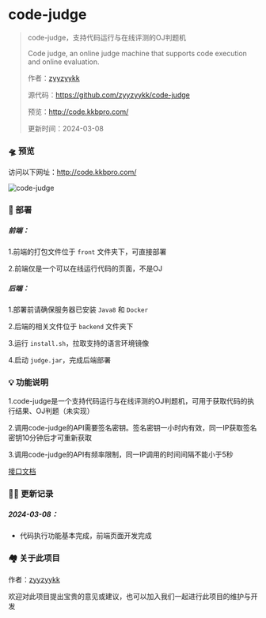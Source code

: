 # code-judge

> code-judge，支持代码运行与在线评测的OJ判题机
>
> Code judge, an online judge machine that supports code execution and online evaluation.
>
> 作者：[zyyzyykk](https://github.com/zyyzyykk/)
>
> 源代码：https://github.com/zyyzyykk/code-judge
>
> 预览：http://code.kkbpro.com/
>
> 更新时间：2024-03-08

### 🛸 预览

访问以下网址：http://code.kkbpro.com/

![code-judge](https://img.kkbapps.com/judge/code-judge-1.0.png)

### 💪 部署

##### 前端：

1.前端的打包文件位于 `front` 文件夹下，可直接部署

2.前端仅是一个可以在线运行代码的页面，不是OJ

##### 后端：

1.部署前请确保服务器已安装 `Java8` 和 `Docker`

2.后端的相关文件位于 `backend` 文件夹下

3.运行 `install.sh`，拉取支持的语言环境镜像

4.启动 `judge.jar`，完成后端部署

### 💡 功能说明

1.code-judge是一个支持代码运行与在线评测的OJ判题机，可用于获取代码的执行结果、OJ判题（未实现）

2.调用code-judge的API需要签名密钥。签名密钥一小时内有效，同一IP获取签名密钥10分钟后才可重新获取

3.调用code-judge的API有频率限制，同一IP调用的时间间隔不能小于5秒

[接口文档](./API.md)

### 👨‍💻 更新记录

##### 2024-03-08：

- 代码执行功能基本完成，前端页面开发完成

### 🏘️ 关于此项目

作者：[zyyzyykk](https://github.com/zyyzyykk/)

欢迎对此项目提出宝贵的意见或建议，也可以加入我们一起进行此项目的维护与开发